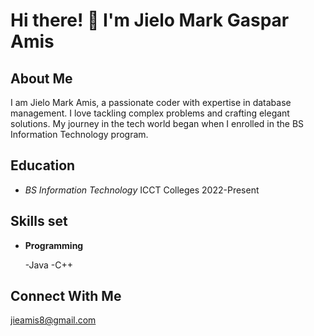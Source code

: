 # Hi there! 👋 I'm Jielo Mark Gaspar Amis

## About Me

I am Jielo Mark Amis, a passionate coder with expertise in database management. I love tackling complex problems and crafting elegant solutions. My journey in the tech world began when I enrolled in the BS Information Technology  program.

## Education

- *BS Information Technology*
  ICCT Colleges
  2022-Present

## Skills set
- **Programming**

  -Java
  -C++









## Connect With Me
jieamis8@gmail.com
